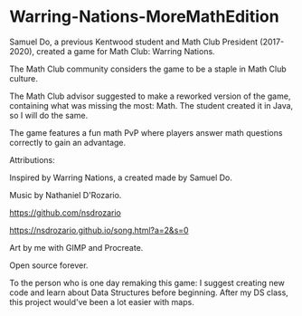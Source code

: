 # Warring-Nations-MoreMathEdition

Samuel Do, a previous Kentwood student and Math Club President (2017-2020), created a game for Math Club: Warring Nations.

The Math Club community considers the game to be a staple in Math Club culture. 

The Math Club advisor suggested to make a reworked version of the game, containing what was missing the most: Math. The student created it in Java, so I will do the same.

The game features a fun math PvP where players answer math questions correctly to gain an advantage.

Attributions:

Inspired by Warring Nations, a created made by Samuel Do.

Music by Nathaniel D'Rozario.

https://github.com/nsdrozario

https://nsdrozario.github.io/song.html?a=2&s=0

Art by me with GIMP and Procreate.

Open source forever.

To the person who is one day remaking this game: I suggest creating new code and learn about Data Structures before beginning. After my DS class, this project would've been a lot easier with maps.
